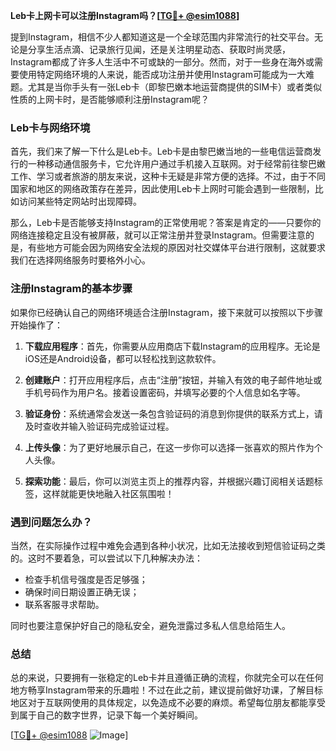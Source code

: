 **Leb卡上网卡可以注册Instagram吗？[[TG💪+ @esim1088](https://t.me/s/esim1088)]**

提到Instagram，相信不少人都知道这是一个全球范围内非常流行的社交平台。无论是分享生活点滴、记录旅行见闻，还是关注明星动态、获取时尚灵感，Instagram都成了许多人生活中不可或缺的一部分。然而，对于一些身在海外或需要使用特定网络环境的人来说，能否成功注册并使用Instagram可能成为一大难题。尤其是当你手头有一张Leb卡（即黎巴嫩本地运营商提供的SIM卡）或者类似性质的上网卡时，是否能够顺利注册Instagram呢？

### Leb卡与网络环境

首先，我们来了解一下什么是Leb卡。Leb卡是由黎巴嫩当地的一些电信运营商发行的一种移动通信服务卡，它允许用户通过手机接入互联网。对于经常前往黎巴嫩工作、学习或者旅游的朋友来说，这种卡无疑是非常方便的选择。不过，由于不同国家和地区的网络政策存在差异，因此使用Leb卡上网时可能会遇到一些限制，比如访问某些特定网站时出现障碍。

那么，Leb卡是否能够支持Instagram的正常使用呢？答案是肯定的——只要你的网络连接稳定且没有被屏蔽，就可以正常注册并登录Instagram。但需要注意的是，有些地方可能会因为网络安全法规的原因对社交媒体平台进行限制，这就要求我们在选择网络服务时要格外小心。

### 注册Instagram的基本步骤

如果你已经确认自己的网络环境适合注册Instagram，接下来就可以按照以下步骤开始操作了：

1. **下载应用程序**：首先，你需要从应用商店下载Instagram的应用程序。无论是iOS还是Android设备，都可以轻松找到这款软件。
   
2. **创建账户**：打开应用程序后，点击“注册”按钮，并输入有效的电子邮件地址或手机号码作为用户名。接着设置密码，并填写必要的个人信息如名字等。

3. **验证身份**：系统通常会发送一条包含验证码的消息到你提供的联系方式上，请及时查收并输入验证码完成验证过程。

4. **上传头像**：为了更好地展示自己，在这一步你可以选择一张喜欢的照片作为个人头像。

5. **探索功能**：最后，你可以浏览主页上的推荐内容，并根据兴趣订阅相关话题标签，这样就能更快地融入社区氛围啦！

### 遇到问题怎么办？

当然，在实际操作过程中难免会遇到各种小状况，比如无法接收到短信验证码之类的。这时不要着急，可以尝试以下几种解决办法：

- 检查手机信号强度是否足够强；
- 确保时间日期设置正确无误；
- 联系客服寻求帮助。

同时也要注意保护好自己的隐私安全，避免泄露过多私人信息给陌生人。

### 总结

总的来说，只要拥有一张稳定的Leb卡并且遵循正确的流程，你就完全可以在任何地方畅享Instagram带来的乐趣啦！不过在此之前，建议提前做好功课，了解目标地区对于互联网使用的具体规定，以免造成不必要的麻烦。希望每位朋友都能享受到属于自己的数字世界，记录下每一个美好瞬间。

[[TG💪+ @esim1088](https://t.me/s/esim1088) ![Image](https://i.postimg.cc/4NQfJmqS/Snipaste-2025-05-13-00-14-12.png)]